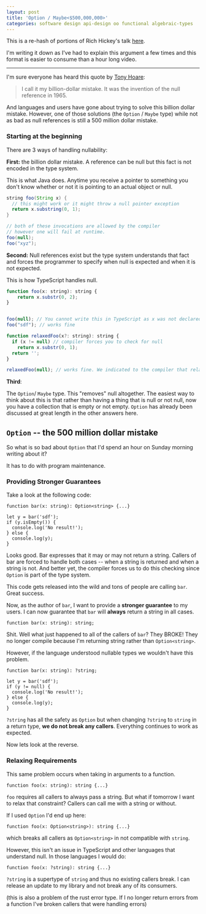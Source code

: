 ```yaml
---
layout: post
title: 'Option / Maybe<$500,000,000>'
categories: software design api-design oo functional algebraic-types
---
```


This is a re-hash of portions of Rich Hickey's talk [here](https://www.youtube.com/watch?v=YR5WdGrpoug).

I'm writing it down as I've had to explain this argument a few times and this format is easier to consume than a hour long video.


---
I'm sure everyone has heard this quote by [Tony Hoare](https://en.wikipedia.org/wiki/Tony_Hoare):

> I call it my billion-dollar mistake. It was the invention of the null reference in 1965.

And languages and users have gone about trying to solve this billion dollar mistake. However, one of those solutions (the `Option` / `Maybe` type) while not as bad as null references is still a 500 million dollar mistake.

### Starting at the beginning

There are 3 ways of handling nullability:

**First:** the billion dollar mistake. A reference can be null but this fact is not encoded in the type system.

This is what Java does. Anytime you receive a pointer to something you don't know whether or not it is pointing to an actual object or null.

```java
string foo(String x) {
  // this might work or it might throw a null pointer exception
  return x.substring(0, 1);
}

// both of these invocations are allowed by the compiler
// however one will fail at runtime.
foo(null);
foo("xyz");
```

**Second:** Null references exist but the type system understands that fact and forces the programmer to specify when null is expected and when it is not expected.

This is how TypeScript handles null.

```javascript
function foo(x: string): string {
    return x.substr(0, 2);
}


foo(null); // You cannot write this in TypeScript as x was not declared as being nullable.
foo("sdf"); // works fine

function relaxedFoo(x?: string): string {
  if (x != null) // compiler forces you to check for null
    return x.substr(0, 1);
  return '';
}

relaxedFoo(null); // works fine. We indicated to the compiler that relaxedFoo can handle null references
```

**Third**:

The `Option`/ `Maybe` type. This "removes" null altogether. The easiest way to think about this is that rather than having a thing that is null or not null, now you have a collection that is empty or not empty. `Option` has already been discussed at great length in the other answers here.

## `Option` -- the 500 million dollar mistake

So what is so bad about `Option` that I'd spend an hour on Sunday morning writing about it?

It has to do with program maintenance.

### Providing Stronger Guarantees

Take a look at the following code:

```
function bar(x: string): Option<string> {...}

let y = bar('sdf');
if (y.isEmpty()) {
  console.log('No result!');
} else {
  console.log(y);
}
```

Looks good. Bar expresses that it may or may not return a string. Callers of bar are forced to handle both cases -- when a string is returned and when a string is not. And better yet, the compiler forces us to do this checking since `Option` is part of the type system.

This code gets released into the wild and tons of people are calling `bar`. Great success.

Now, as the author of `bar`, I want to provide a **stronger guarantee** to my users. I can now guarantee that `bar` will **always** return a string in all cases.

```
function bar(x: string): string;
```

Shit. Well what just happened to all of the callers of `bar`? They BROKE! They no longer compile because I'm returning string rather than `Option<string>`.

However, if the language understood nullable types we wouldn't have this problem.

```
function bar(x: string): ?string;

let y = bar('sdf');
if (y != null) {
  console.log('No result!');
} else {
  console.log(y);
}
```

`?string` has all the safety as `Option` but when changing `?string` to `string` in a return type, **we do not break any callers**. Everything continues to work as expected.

Now lets look at the reverse.

### Relaxing Requirements

This same problem occurs when taking in arguments to a function.

```
function foo(x: string): string {...}
```

`foo` requires all callers to always pass a string. But what if tomorrow I want to relax that constraint? Callers can call me with a string or without.

If I used `Option` I'd end up here:

```
function foo(x: Option<string>): string {...}
```

which breaks all callers as `Option<string>` in not compatible with `string`.

However, this isn't an issue in TypeScript and other languages that understand null. In those languages I would do:

```
function foo(x: ?string): string {...}
```

`?string` is a supertype of `string` and thus no existing callers break. I can release an update to my library and not break any of its consumers.



(this is also a problem of the rust error type. If I no longer return errors from a function I've broken callers that were handling errors)